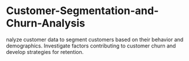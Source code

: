 # Customer-Segmentation-and-Churn-Analysis
nalyze customer data to segment customers based on their behavior and demographics. Investigate factors contributing to customer churn and develop strategies for retention.

